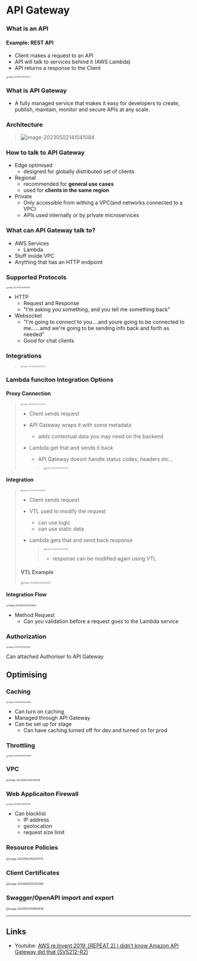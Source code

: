 # API Gateway

### What is an API

#### Example: REST API

- Client makes a request to an API
- API will talk to services behind it (AWS Lambda)
- API returns a response to the Client

<img src="api-gateway.assets/image-20230502140345271.png" alt="image-20230502140345271" style="zoom: 33%;" /> 

### What is API Gateway

- A fully managed service that makes it easy for developers to create, publish, maintain, monitor and secure APIs at any scale.

### Architecture

> ![image-20230502141041084](api-gateway.assets/image-20230502141041084.png)

### How to talk to API Gateway

- Edge optimised
  - designed for globally distributed set of clients
- Regional
  - recommended for **general use cases**
  - used for **clients in the same region**
- Private
  - Only accessible from withing a VPC(and networks connected to a VPC)
  - APIs used internally or by private microservices



### What can API Gateway talk to?

- AWS Services
  - Lambda
- Stuff inside VPC
- Anything that has an HTTP endpoint



### Supported Protocols

<img src="api-gateway.assets/image-20230502141415081.png" alt="image-20230502141415081" style="zoom: 33%;" /> 

- HTTP
  - Request and Response
  - "I'm asking you something, and you tell me something back"
- Websocket
  - "I'm going to connect to you....and youre going to be connected to me......amd we're going to be sending info back and forth as needed"
  - Good for chat clients



### Integrations

> <img src="api-gateway.assets/image-20230502142025220.png" alt="image-20230502142025220" style="zoom: 33%;" /> 



### Lambda funciton Integration Options

#### Proxy Connection

> <img src="api-gateway.assets/image-20230502142344457.png" alt="image-20230502142344457" style="zoom:33%;" /> 
>
> - Client sends request
>
> - API Gateway wraps it with some metadata
>
>   - adds contextual data you may need on the backend
>
> - Lambda get that and sends it back
>
>   - API Gateway doesnt handle status codes, headers etc...
>
>   > <img src="api-gateway.assets/image-20230502142617224.png" alt="image-20230502142617224" style="zoom:33%;" /> 

#### Integration

> <img src="api-gateway.assets/image-20230502142905654.png" alt="image-20230502142905654" style="zoom:33%;" /> 
>
> - Client sends request
>
> - VTL used to modify the request
>
>   - can use logic
>   - can use static data
>
> - Lambda gets that and send back response
>
>   > <img src="api-gateway.assets/image-20230502143101646.png" alt="image-20230502143101646" style="zoom:33%;" /> 
>   >
>   > - response can be modified again using VTL
>
> #### VTL Example
>
> <img src="api-gateway.assets/image-20230502143204416.png" alt="image-20230502143204416" style="zoom:40%;" /> 

#### Integration Flow

<img src="api-gateway.assets/image-20230502143513644.png" alt="image-20230502143513644" style="zoom:40%;" /> 

- Method Request
  - Can you validation before a request goes to the Lambda service



### Authorization

<img src="api-gateway.assets/image-20230502143851518.png" alt="image-20230502143851518" style="zoom:33%;" /> 

Can attached Authoriser to API Gateway



## Optimising

### Caching

<img src="api-gateway.assets/image-20230502144352586.png" alt="image-20230502144352586" style="zoom:33%;" /> 

- Can turn on caching
- Managed through API Gateway
- Can be set up for stage
  - Can have caching turned off for dev and turned on for prod

### Throttling

<img src="api-gateway.assets/image-20230502144429688.png" alt="image-20230502144429688" style="zoom:33%;" /> 



### VPC

<img src="api-gateway.assets/image-20230502145539558.png" alt="image-20230502145539558" style="zoom:45%;" /> 



### Web Applicaiton Firewall

<img src="api-gateway.assets/image-20230502145940391.png" alt="image-20230502145940391" style="zoom:33%;" /> 

- Can blacklist
  - IP address
  - geolocation
  - request size limit

### Resource Policies

<img src="api-gateway.assets/image-20230502150241770.png" alt="image-20230502150241770" style="zoom:50%;" />

### Client Certificates

<img src="api-gateway.assets/image-20230502150351384.png" alt="image-20230502150351384" style="zoom:50%;" /> 

### Swagger/OpenAPI import and export

<img src="api-gateway.assets/image-20230502150601639.png" alt="image-20230502150601639" style="zoom:50%;" />



---

## Links

- Youtube: [AWS re:Invent 2019: [REPEAT 2] I didn’t know Amazon API Gateway did that (SVS212-R2)](https://www.youtube.com/watch?v=yfJZc3sJZ8E&ab_channel=AWSEvents)

